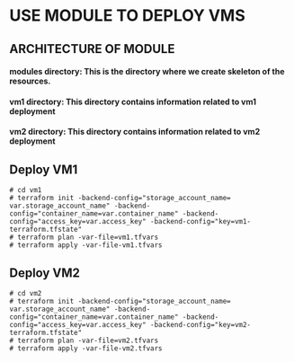 # USE MODULE TO DEPLOY VMS 

## ARCHITECTURE OF MODULE


#### modules directory: This is the directory where we create skeleton of the resources.
#### vm1 directory: This directory contains information related to vm1 deployment
#### vm2 directory: This directory contains information related to vm2 deployment

## Deploy VM1 
``` 
# cd vm1
# terraform init -backend-config="storage_account_name= var.storage_account_name" -backend-config="container_name=var.container_name" -backend-config="access_key=var.access_key" -backend-config="key=vm1-terraform.tfstate"
# terraform plan -var-file=vm1.tfvars
# terraform apply -var-file-vm1.tfvars
```
## Deploy VM2
``` 
# cd vm2
# terraform init -backend-config="storage_account_name= var.storage_account_name" -backend-config="container_name=var.container_name" -backend-config="access_key=var.access_key" -backend-config="key=vm2-terraform.tfstate"
# terraform plan -var-file=vm2.tfvars
# terraform apply -var-file-vm2.tfvars
```
